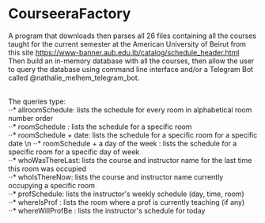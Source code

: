 # CourseeraFactory
A program that downloads then parses all 26 files containing all the courses taught for the current semester at the American University of Beirut
from this site https://www-banner.aub.edu.lb/catalog/schedule_header.html 
Then build an in-memory database with all the courses, 
then allow the user to query the database using command line interface and/or a Telegram Bot called @nathalie_melhem_telegram_bot. <br /> <br />

The queries type: <br />
⋅⋅* allroomSchedule: lists the schedule for every room in alphabetical room number order <br />
⋅⋅* roomSchedule : lists the schedule for a specific room     <br />
⋅⋅* roomSchedule + date: lists the schedule for a specific room for a specific date  \n
⋅⋅* roomSchedule + a day of the week : lists the schedule for a specific room for a specific day of week <br />
⋅⋅* whoWasThereLast: lists the course and instructor name for the last time this room was occupied   <br />
⋅⋅* whoIsThereNow: lists the course and instructor name currently occupying a specific room    <br />
⋅⋅* profSchedule: lists the instructor's weekly schedule (day, time, room)    <br />
⋅⋅* whereIsProf : lists the room where a prof is currently teaching (if any)         <br />
⋅⋅* whereWillProfBe : lists the instructor's schedule for today       <br />

